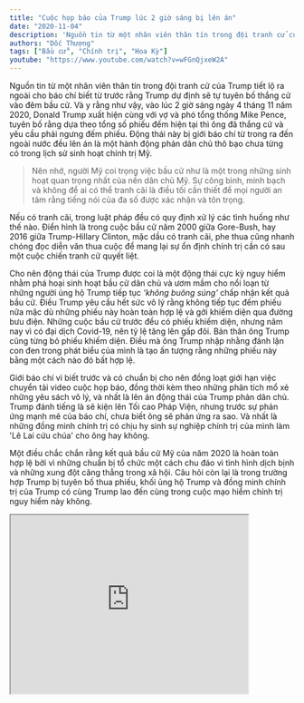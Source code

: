 ```yaml
---
title: "Cuộc họp báo của Trump lúc 2 giờ sáng bị lên án"
date: "2020-11-04"
description: 'Nguồn tin từ một nhân viên thân tín trong đội tranh cử của Trump tiết lộ ra ngoài cho báo chí biết từ trước rằng Trump dự định sẽ tự tuyên bố thắng cử vào đêm bầu cử. Và y rằng như vậy, vào lúc 2 giờ sáng ngày 4 tháng 11 năm 2020, Donald Trump xuất hiện cùng với vợ và phó tổng thống Mike Pence, tuyên bố rằng dựa theo tổng số phiếu đếm hiện tại thì ông đã thắng cử và yêu cầu phải ngưng đếm phiếu. Động thái này bị giới báo chí từ trong ra đến ngoài nước đều lên án là một hành động phản dân chủ thô bạo chưa từng có trong lịch sử sinh hoạt chính trị Mỹ.'
authors: "Dốc Thượng"
tags: ["Bầu cử", "Chính trị", "Hoa Kỳ"]
youtube: "https://www.youtube.com/watch?v=wFGnQjxeW2A"
---
```


Nguồn tin từ một nhân viên thân tín trong đội tranh cử của Trump tiết lộ ra ngoài cho báo chí biết từ trước rằng Trump dự định sẽ tự tuyên bố thắng cử vào đêm bầu cử. Và y rằng như vậy, vào lúc 2 giờ sáng ngày 4 tháng 11 năm 2020, Donald Trump xuất hiện cùng với vợ và phó tổng thống Mike Pence, tuyên bố rằng dựa theo tổng số phiếu đếm hiện tại thì ông đã thắng cử và yêu cầu phải ngưng đếm phiếu. Động thái này bị giới báo chí từ trong ra đến ngoài nước đều lên án là một hành động phản dân chủ thô bạo chưa từng có trong lịch sử sinh hoạt chính trị Mỹ.

>Nên nhớ, người Mỹ coi trọng việc bầu cử như là một trong những sinh hoạt quan trọng nhất của nền dân chủ Mỹ. Sự công bình, minh bạch và không để ai có thể tranh cãi là điều tối cần thiết để mọi người an tâm rằng tiếng nói của đa số được xác nhận và tôn trọng. 

Nếu có tranh cãi, trong luật pháp đều có quy định xử lý các tình huống như thế nào. Điển hình là trong cuộc bầu cử năm 2000 giữa Gore-Bush, hay 2016 giữa Trump-Hillary Clinton, mặc dầu có tranh cãi, phe thua cũng nhanh chóng đọc diễn văn thua cuộc để mang lại sự ổn định chính trị cần có sau một cuộc chiến tranh cử quyết liệt. 

Cho nên động thái của Trump được coi là một động thái cực kỳ nguy hiểm nhằm phá hoại sinh hoạt bầu cử dân chủ và ươm mầm cho nổi loạn từ những người ủng hộ Trump tiếp tục _'không buông súng'_ chấp nhận kết quả bầu cử. Điều Trump yêu cầu hết sức vô lý rằng không tiếp tục đếm phiếu nữa mặc dù những phiếu này hoàn toàn hợp lệ và gởi khiếm diện qua đường bưu điện. Những cuộc bầu cử trước đều có phiếu khiếm diện, nhưng năm nay vì có đại dịch Covid-19, nên tỷ lệ tăng lên gấp đôi. Bản thân ông Trump cũng từng bỏ phiếu khiếm diện. Điều mà ông Trump nhập nhằng đánh lận con đen trong phát biểu của mình là tạo ấn tượng rằng những phiếu này bằng một cách nào đó bất hợp lệ. 

Giới báo chí vì biết trước và có chuẩn bị cho nên đồng loạt giới hạn việc chuyển tải video cuộc họp báo, đồng thời kèm theo những phân tích mổ xẻ những yêu sách vô lý, và nhất là lên án động thái của Trump phản dân chủ. Trump đánh tiếng là sẽ kiện lên Tối cao Pháp Viện, nhưng trước sự phản ứng mạnh mẽ của báo chí, chưa biết ông sẽ phản ứng ra sao. Và nhất là những đồng minh chính trị có chịu hy sinh sự nghiệp chính trị của mình làm 'Lê Lai cứu chúa' cho ông hay không. 

Một điều chắc chắn rằng kết quả bầu cử Mỹ của năm 2020 là hoàn toàn hợp lệ bởi vì những chuẩn bị tổ chức một cách chu đáo vì tình hình dịch bịnh và những xung đột căng thẳng trong xã hội. Câu hỏi còn lại là trong trường hợp Trump bị tuyên bố thua phiếu, khối ủng hộ Trump và đồng minh chính trị của Trump có cùng Trump lao đến cùng trong cuộc mạo hiểm chính trị nguy hiểm này không.


<iframe width="420" height="315" src="https://www.youtube.com/embed/wFGnQjxeW2A"></iframe>